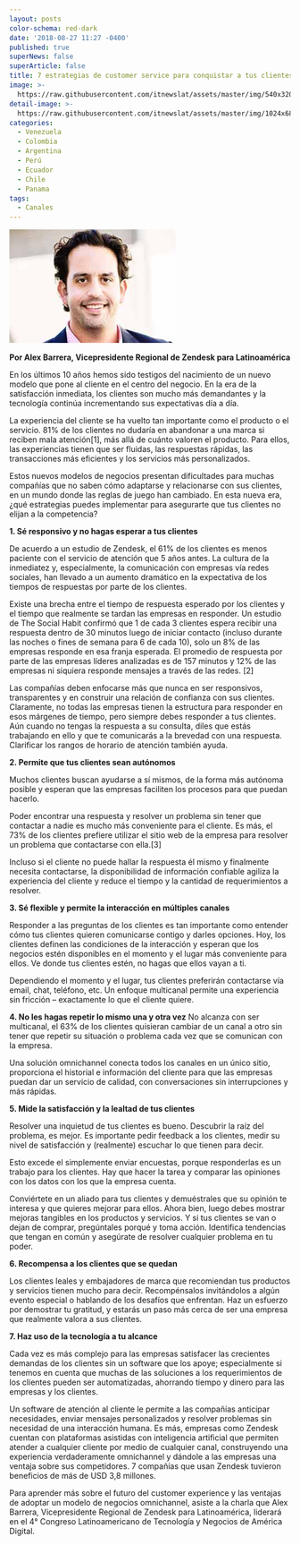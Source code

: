 ```yaml
---
layout: posts
color-schema: red-dark
date: '2018-08-27 11:27 -0400'
published: true
superNews: false
superArticle: false
title: 7 estrategias de customer service para conquistar a tus clientes
image: >-
  https://raw.githubusercontent.com/itnewslat/assets/master/img/540x320/Customer-services-p.jpg
detail-image: >-
  https://raw.githubusercontent.com/itnewslat/assets/master/img/1024x680/Customer-services-g.jpg
categories:
  - Venezuela
  - Colombia
  - Argentina
  - Perú
  - Ecuador
  - Chile
  - Panama
tags:
  - Canales
---
```

![](https://raw.githubusercontent.com/itnewslat/assets/master/img/300x300/Alex-Barrera.jpg)

**Por Alex Barrera, Vicepresidente Regional de Zendesk para Latinoamérica**

En los últimos 10 años hemos sido testigos del nacimiento de un nuevo modelo que pone al cliente en el centro del negocio. En la era de la satisfacción inmediata, los clientes son mucho más demandantes y la tecnología continúa incrementando sus expectativas día a día. 

La experiencia del cliente se ha vuelto tan importante como el producto o el servicio. 81% de los clientes no dudaría en abandonar a una marca si reciben mala atención[1], más allá de cuánto valoren el producto. Para ellos, las experiencias tienen que ser fluidas, las respuestas rápidas, las transacciones más eficientes y los servicios más personalizados.

Estos nuevos modelos de negocios presentan dificultades para muchas compañías que no saben cómo adaptarse y relacionarse con sus clientes, en un mundo donde las reglas de juego han cambiado. 
En esta nueva era, ¿qué estrategias puedes implementar para asegurarte que tus clientes no elijan a la competencia? 

**1.	Sé responsivo y no hagas esperar a tus clientes**

De acuerdo a un estudio de Zendesk, el 61% de los clientes es menos paciente con el servicio de atención que 5 años antes. La cultura de la inmediatez y, especialmente, la comunicación con empresas vía redes sociales, han llevado a un aumento dramático en la expectativa de los tiempos de respuestas por parte de los clientes. 

Existe una brecha entre el tiempo de respuesta esperado por los clientes y el tiempo que realmente se tardan las empresas en responder. Un estudio de The Social Habit confirmó que 1 de cada 3 clientes espera recibir una respuesta dentro de 30 minutos luego de iniciar contacto (incluso durante las noches o fines de semana para 6 de cada 10), solo un 8% de las empresas responde en esa franja esperada. El promedio de respuesta por parte de las empresas líderes analizadas es de 157 minutos y 12% de las empresas ni siquiera responde mensajes a través de las redes. [2]

Las compañías deben enfocarse más que nunca en ser responsivos, transparentes y en construir una relación de confianza con sus clientes. Claramente, no todas las empresas tienen la estructura para responder en esos márgenes de tiempo, pero siempre debes  responder a tus clientes. Aún cuando no tengas la respuesta a su consulta, diles que estás trabajando en ello y que te comunicarás a la brevedad con una respuesta. Clarificar los rangos de horario de atención también ayuda.

**2.	Permite que tus clientes sean autónomos**

Muchos clientes buscan ayudarse a sí mismos, de la forma más autónoma posible y esperan que las empresas faciliten los procesos para que puedan hacerlo. 

Poder encontrar una respuesta y resolver un problema sin tener que contactar a nadie es mucho más conveniente para el cliente. Es más, el 73% de los clientes prefiere utilizar el sitio web de la empresa para resolver un problema que contactarse con ella.[3] 

Incluso si el cliente no puede hallar la respuesta él mismo y finalmente necesita contactarse, la disponibilidad de información confiable agiliza la experiencia del cliente y reduce el tiempo y la cantidad de requerimientos a resolver.

**3.	Sé flexible y permite la interacción en múltiples canales**

Responder a las preguntas de los clientes es tan importante como entender cómo tus clientes quieren comunicarse contigo y darles opciones. Hoy, los clientes definen las condiciones de la interacción y esperan que los negocios estén disponibles en el momento y el lugar más conveniente para ellos. Ve donde tus clientes estén, no hagas que ellos vayan a ti. 

Dependiendo el momento y el lugar, tus clientes preferirán contactarse vía email, chat, teléfono, etc. Un enfoque multicanal permite una experiencia sin fricción – exactamente lo que el cliente quiere.

**4.	No les hagas repetir lo mismo una y otra vez**
No alcanza con ser multicanal, el 63% de los clientes quisieran cambiar de un canal a otro sin tener que repetir su situación o problema cada vez que se comunican con la empresa.

Una solución omnichannel conecta todos los canales en un único sitio, proporciona el historial e información del cliente para que las empresas puedan dar un servicio de calidad, con conversaciones sin interrupciones y más rápidas. 

**5.	Mide la satisfacción y la lealtad de tus clientes**

Resolver una inquietud de tus clientes es bueno. Descubrir la raíz del problema, es mejor. Es importante pedir feedback a los clientes, medir su nivel de satisfacción y (realmente) escuchar lo que tienen para decir. 

Esto excede el simplemente enviar encuestas, porque responderlas es un trabajo para los clientes. Hay que hacer la tarea y comparar las opiniones con los datos con los que la empresa cuenta. 

Conviértete en un aliado para tus clientes y demuéstrales que su opinión te interesa y que quieres mejorar para ellos. Ahora bien, luego debes mostrar mejoras tangibles en los productos y servicios. Y si tus clientes se van o dejan de comprar, pregúntales porqué y toma acción. Identifica tendencias que tengan en común y asegúrate de resolver cualquier problema en tu poder.

**6.	Recompensa a los clientes que se quedan**

Los clientes leales y embajadores de marca que recomiendan tus productos y servicios tienen mucho para decir. Recompénsalos invitándolos a algún evento especial o hablando de los desafíos que enfrentan. Haz un esfuerzo por demostrar tu gratitud, y estarás un paso más cerca de ser una empresa que realmente valora a sus clientes.

**7.	Haz uso de la tecnología a tu alcance**

Cada vez es más complejo para las empresas satisfacer las crecientes demandas de los clientes sin un software que los apoye; especialmente si tenemos en cuenta que muchas de las soluciones a los requerimientos de los clientes pueden ser automatizadas, ahorrando tiempo y dinero para las empresas y los clientes. 

Un software de atención al cliente le permite a las compañías anticipar necesidades, enviar mensajes personalizados y resolver problemas sin necesidad de una interacción humana. Es más, empresas como Zendesk cuentan con plataformas asistidas con inteligencia artificial que permiten atender a cualquier cliente por medio de cualquier canal, construyendo una experiencia verdaderamente omnichannel y dándole a las empresas una ventaja sobre sus competidores. 7 compañías que usan Zendesk tuvieron beneficios de más de USD 3,8 millones. 

Para aprender más sobre el futuro del customer experience y las ventajas de adoptar un modelo de negocios omnichannel, asiste a la charla que Alex Barrera, Vicepresidente Regional de Zendesk para Latinoamérica, liderará en el 4° Congreso Latinoamericano de Tecnología y Negocios de América Digital.